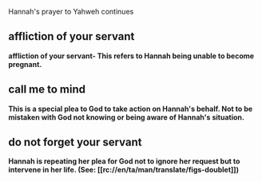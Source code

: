 Hannah's prayer to Yahweh continues

## affliction of your servant ##

<b>affliction of your servant<b>- This refers to Hannah being unable to become pregnant.

## call me to mind ##

This is a special plea to God to take action on Hannah's behalf. Not to be mistaken with God not knowing or being aware of Hannah's situation.

##  do not forget your servant ##

Hannah is repeating her plea for God not to ignore her request but to intervene in her life. (See: [[rc://en/ta/man/translate/figs-doublet]])